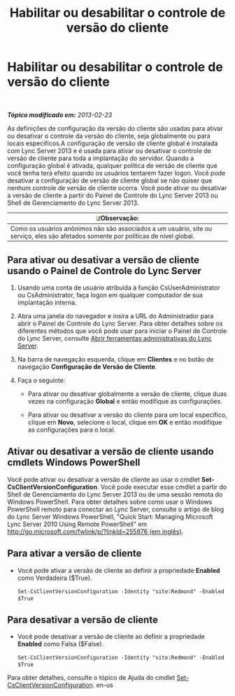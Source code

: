 ﻿---
title: Habilitar ou desabilitar o controle de versão do cliente
TOCTitle: Habilitar ou desabilitar o controle de versão do cliente
ms:assetid: 33a98cb9-a979-4bb6-afb2-512f601d7ac5
ms:mtpsurl: https://technet.microsoft.com/pt-br/library/JJ898475(v=OCS.15)
ms:contentKeyID: 52057595
ms.date: 05/19/2016
mtps_version: v=OCS.15
ms.translationtype: HT
---

# Habilitar ou desabilitar o controle de versão do cliente

 

_**Tópico modificado em:** 2013-02-23_

As definições de configuração da versão do cliente são usadas para ativar ou desativar o controle da versão do cliente, seja globalmente ou para locais específicos.A configuração de versão de cliente global é instalada com Lync Server 2013 e é usada para ativar ou desativar o controle de versão de cliente para toda a implantação do servidor. Quando a configuração global é ativada, qualquer política de versão de cliente que você tenha terá efeito quando os usuários tentarem fazer logon. Você pode desativar a configuração de versão de cliente global se não quiser que nenhum controle de versão de cliente ocorra. Você pode ativar ou desativar a versão de cliente a partir do Painel de Controle do Lync Server 2013 ou Shell de Gerenciamento do Lync Server 2013.

<table>
<thead>
<tr class="header">
<th><img src="images/Gg425756.note(OCS.15).gif" title="note" alt="note" />Observação:</th>
</tr>
</thead>
<tbody>
<tr class="odd">
<td>Como os usuários anônimos não são associados a um usuário, site ou serviço, eles são afetados somente por políticas de nível global.</td>
</tr>
</tbody>
</table>


## Para ativar ou desativar a versão de cliente usando o Painel de Controle do Lync Server

1.  Usando uma conta de usuário atribuída à função CsUserAdministrator ou CsAdministrator, faça logon em qualquer computador de sua implantação interna.

2.  Abra uma janela do navegador e insira a URL do Administrador para abrir o Painel de Controle do Lync Server. Para obter detalhes sobre os diferentes métodos que você pode usar para iniciar o Painel de Controle do Lync Server, consulte [Abrir ferramentas administrativas do Lync Server](lync-server-2013-open-lync-server-administrative-tools.md).

3.  Na barra de navegação esquerda, clique em **Clientes** e no botão de navegação **Configuração de Versão de Cliente**.

4.  Faça o seguinte:
    
      - Para ativar ou desativar globalmente a versão de cliente, clique duas vezes na configuração **Global** e então modifique as configurações.
    
      - Para ativar ou desativar a versão do cliente para um local específico, clique em **Novo**, selecione o local, clique em **OK** e então modifique as configurações para o local.

## Ativar ou desativar a versão de cliente usando cmdlets Windows PowerShell

Você pode ativar ou desativar a versão de cliente ao usar o cmdlet **Set-CsClientVersionConfiguration**. Você pode executar esse cmdlet a partir do Shell de Gerenciamento do Lync Server 2013 ou de uma sessão remota do Windows PowerShell. Para obter detalhes sobre como usar o Windows PowerShell remoto para conectar ao Lync Server, consulte o artigo de blog do Lync Server Windows PowerShell, "Quick Start: Managing Microsoft Lync Server 2010 Using Remote PowerShell" em [http://go.microsoft.com/fwlink/p/?linkId=255876 (em inglês)](http://go.microsoft.com/fwlink/p/?linkid=255876).

## Para ativar a versão de cliente

  - Você pode ativar a versão de cliente ao definir a propriedade **Enabled** como Verdadeira ($True).
    
        Set-CsClientVersionConfiguration -Identity "site:Redmond" -Enabled $True

## Para desativar a versão de cliente

  - Você pode desativar a versão de cliente ao definir a propriedade **Enabled** como Falsa ($False).
    
        Set-CsClientVersionConfiguration -Identity "site:Redmond" -Enabled $True

Para obter detalhes, consulte o tópico de Ajuda do cmdlet [Set-CsClientVersionConfiguration](set-csclientversionconfiguration.md). en-us

